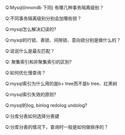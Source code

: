 
Q:Mysql(innondb 下同) 有哪几种事务隔离级别？

Q:不同事务隔离级别分别会加哪些锁？

Q:mysql怎么解决幻读的?

Q:mysql的行锁、表锁、间隙锁、意向锁分别是做什么的？

Q:说说什么是最左匹配？

Q: 聚集索引和非聚集索引的区别?

Q:如何优化慢查询？

Q:mysql索引为什么用的是b+ tree而不是b tree、红黑树

Q:mysql索引失效的原则?

Q:mysql的log, binlog redolog undolog?

Q:分库分表如何选择分表键

Q:分库分表的情况下，查询时一般是如何做排序的？

